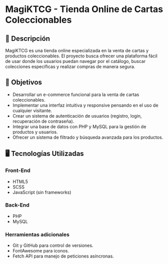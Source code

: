 # MagiKTCG - Tienda Online de Cartas Coleccionables

## 📌 Descripción
MagiKTCG es una tienda online especializada en la venta de cartas y productos coleccionables. El proyecto busca ofrecer una plataforma fácil de usar donde los usuarios puedan navegar por el catálogo, buscar colecciones específicas y realizar compras de manera segura.

## 🎯 Objetivos
- Desarrollar un e-commerce funcional para la venta de cartas coleccionables.
- Implementar una interfaz intuitiva y responsive pensando en el uso de cualquier visitante.
- Crear un sistema de autenticación de usuarios (registro, login, recuperación de contraseña).
- Integrar una base de datos con PHP y MySQL para la gestión de productos y usuarios.
- Ofrecer un sistema de filtrado y búsqueda avanzada para los productos.

## 🖥️ Tecnologías Utilizadas
### **Front-End**
- HTML5
- SCSS
- JavaScript (sin frameworks)

### **Back-End**
- PHP
- MySQL

### **Herramientas adicionales**
- Git y GitHub para control de versiones.
- FontAwesome para iconos.
- Fetch API para manejo de peticiones asíncronas.
